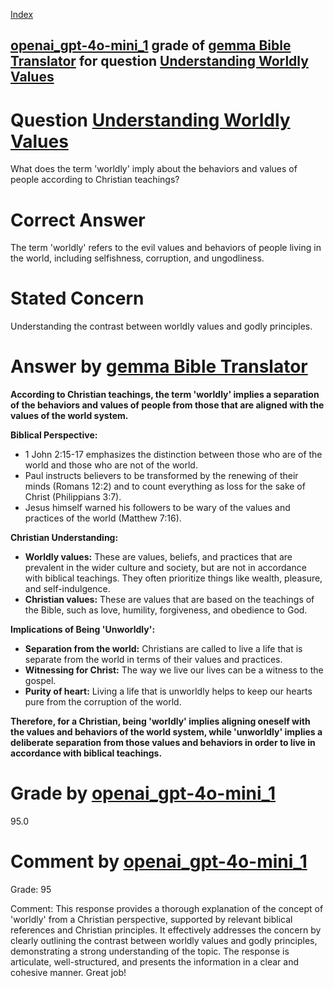 
[Index](../../../../index.md)
## [openai_gpt-4o-mini_1](../../../grading_models/openai_gpt-4o-mini_1.md) grade of [gemma Bible Translator](../../../answering_models/gemma_Bible_Translator.md) for question [Understanding Worldly Values](../../../questions/Understanding_Worldly_Values.md)

# Question [Understanding Worldly Values](../../../questions/Understanding_Worldly_Values.md)
What does the term 'worldly' imply about the behaviors and values of people according to Christian teachings?

# Correct Answer
The term 'worldly' refers to the evil values and behaviors of people living in the world, including selfishness, corruption, and ungodliness.

# Stated Concern
Understanding the contrast between worldly values and godly principles.

# Answer by [gemma Bible Translator](../../../answering_models/gemma_Bible_Translator.md)
**According to Christian teachings, the term 'worldly' implies a separation of the behaviors and values of people from those that are aligned with the values of the world system.**

**Biblical Perspective:**

* 1 John 2:15-17 emphasizes the distinction between those who are of the world and those who are not of the world.
* Paul instructs believers to be transformed by the renewing of their minds (Romans 12:2) and to count everything as loss for the sake of Christ (Philippians 3:7).
* Jesus himself warned his followers to be wary of the values and practices of the world (Matthew 7:16).

**Christian Understanding:**

* **Worldly values:** These are values, beliefs, and practices that are prevalent in the wider culture and society, but are not in accordance with biblical teachings. They often prioritize things like wealth, pleasure, and self-indulgence.
* **Christian values:** These are values that are based on the teachings of the Bible, such as love, humility, forgiveness, and obedience to God.

**Implications of Being 'Unworldly':**

* **Separation from the world:** Christians are called to live a life that is separate from the world in terms of their values and practices.
* **Witnessing for Christ:** The way we live our lives can be a witness to the gospel.
* **Purity of heart:** Living a life that is unworldly helps to keep our hearts pure from the corruption of the world.

**Therefore, for a Christian, being 'worldly' implies aligning oneself with the values and behaviors of the world system, while 'unworldly' implies a deliberate separation from those values and behaviors in order to live in accordance with biblical teachings.**

# Grade by [openai_gpt-4o-mini_1](../../../grading_models/openai_gpt-4o-mini_1.md)
95.0

# Comment by [openai_gpt-4o-mini_1](../../../grading_models/openai_gpt-4o-mini_1.md)
Grade: 95

Comment: This response provides a thorough explanation of the concept of 'worldly' from a Christian perspective, supported by relevant biblical references and Christian principles. It effectively addresses the concern by clearly outlining the contrast between worldly values and godly principles, demonstrating a strong understanding of the topic. The response is articulate, well-structured, and presents the information in a clear and cohesive manner. Great job!
